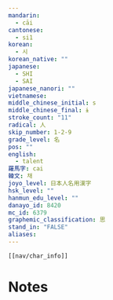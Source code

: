 ```yaml
---
mandarin:
  - cāi
cantonese:
  - si1
korean:
  - 시
korean_native: ""
japanese:
  - SHI
  - SAI
japanese_nanori: ""
vietnamese:
middle_chinese_initial: s
middle_chinese_final: ɨ
stroke_count: "11"
radical: 人
skip_number: 1-2-9
grade_level: 名
pos: ""
english:
  - talent
羅馬字: cai
韓文: 채
joyo_level: 日本人名用漢字
hsk_level: ""
hanmun_edu_level: ""
danayo_id: 8420
mc_id: 6379
graphemic_classification: 思
stand_in: "FALSE"
aliases:
---
```

```meta-bind-embed
[[nav/char_info]]
```

# Notes
